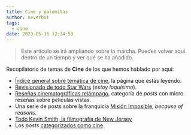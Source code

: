 ```yaml
---
title: Cine y palomitas
author: neverbot
tags:
  - cine
date: 2023-05-16 12:34:53
---
```


> Este artículo se irá ampliando sobre la marcha. Puedes volver aquí dentro de un tiempo y ver qué se ha añadido.

Recopilatorio de temas de **Cine** de los que hemos hablado por aquí:

- [Índice general sobre temática de cine](/cine/), la página que estás leyendo.
- [Revisionado de todo Star Wars](/cine/todo-star-wars/) (*estoy loquísimo*).
- [Reseñas cinematográficas relámpago](/tags/resenas-cinematograficas-relampago/), categoría de *posts* con micro reseñas sobre películas vistas.
- Una serie de posts sobre la franquicia [Misión Imposible](/cine/misiones-imposibles/), *because of reasons*.
- [Todo Kevin Smith, la filmografía de New Jersey](/cine/todo-kevin-smith-la-filmografia-de-new-jersey/)
- Los *posts* [categorizados como cine](/tags/cine).
